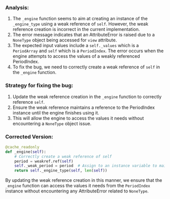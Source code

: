 ### Analysis:
1. The `_engine` function seems to aim at creating an instance of the `_engine_type` using a weak reference of `self`. However, the weak reference creation is incorrect in the current implementation.
2. The error message indicates that an AttributeError is raised due to a `NoneType` object being accessed for `view` attribute.
3. The expected input values include a `self._values` which is a `PeriodArray` and `self` which is a `PeriodIndex`. The error occurs when the engine attempts to access the values of a weakly referenced PeriodIndex.
4. To fix the bug, we need to correctly create a weak reference of `self` in the `_engine` function.

### Strategy for fixing the bug:
1. Update the weak reference creation in the `_engine` function to correctly reference `self`.
2. Ensure the weak reference maintains a reference to the PeriodIndex instance until the engine finishes using it.
3. This will allow the engine to access the values it needs without encountering a `NoneType` object issue.

### Corrected Version:
```python
@cache_readonly
def _engine(self):
    # Correctly create a weak reference of self
    period = weakref.ref(self)
    self._weak_period = period  # Assign to an instance variable to maintain the reference
    return self._engine_type(self, len(self))
```

By updating the weak reference creation in this manner, we ensure that the `_engine` function can access the values it needs from the `PeriodIndex` instance without encountering any AttributeError related to `NoneType`.